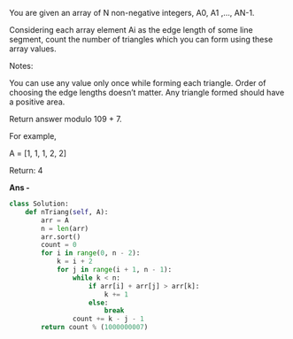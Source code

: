 You are given an array of N non-negative integers, A0, A1 ,…, AN-1.

Considering each array element Ai as the edge length of some line segment, count the number of triangles which you can form using these array values.

Notes:

You can use any value only once while forming each triangle. Order of choosing the edge lengths doesn’t matter. Any triangle formed should have a positive area.

Return answer modulo 109 + 7.

For example,

A = \[1, 1, 1, 2, 2\]

Return: 4

<b> Ans - </b>

```python
class Solution:
    def nTriang(self, A):
        arr = A
        n = len(arr)
        arr.sort()
        count = 0
        for i in range(0, n - 2):
            k = i + 2
            for j in range(i + 1, n - 1):
                while k < n:
                    if arr[i] + arr[j] > arr[k]:
                        k += 1
                    else:
                        break
                count += k - j - 1
        return count % (1000000007)
```
